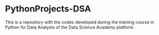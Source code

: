 # PythonProjects-DSA
This is a repository with the codes developed during the training course in Python for Data Analysis of the Data Science Academy platform.
